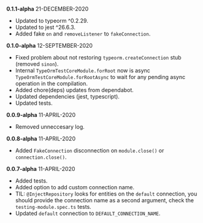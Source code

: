 __0.1.1-alpha__ 21-DECEMBER-2020
- Updated to typeorm ^0.2.29.
- Updated to jest ^26.6.3.
- Added fake `on` and `removeListener` to `fakeConnection`.

__0.1.0-alpha__ 12-SEPTEMBER-2020
- Fixed problem about not restoring `typeorm.createConnection` stub (removed `sinon`).
- Internal `TypeOrmTestCoreModule.forRoot` now is async `TypeOrmTestCoreModule.forRootAsync` to wait for any pending async operation in the compilation.
- Added chore(deps) updates from dependabot.
- Updated dependencies (jest, typescript).
- Updated tests.

__0.0.9-alpha__ 11-APRIL-2020
- Removed unneccesary log.
  
__0.0.8-alpha__ 11-APRIL-2020
- Added `FakeConnection` disconnection on `module.close()` or `connection.close()`.

__0.0.7-alpha__ 11-APRIL-2020
- Added tests.
- Added option to add custom connection name.
- TIL: `@InjectRepository` looks for entities on the `default` connection, you should provide the connection name as a second argument, check the `testing-module.spec.ts` tests.
- Updated `default` connection to `DEFAULT_CONNECTION_NAME`.
